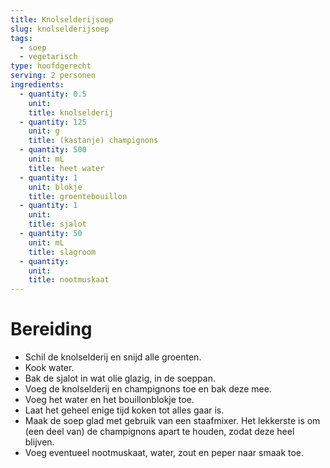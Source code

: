 ```yaml
---
title: Knolselderijsoep
slug: knolselderijsoep
tags:
  - soep
  - vegetarisch
type: hoofdgerecht
serving: 2 personen
ingredients:
  - quantity: 0.5
    unit:
    title: knolselderij
  - quantity: 125
    unit: g
    title: (kastanje) champignons
  - quantity: 500
    unit: mL
    title: heet water
  - quantity: 1
    unit: blokje
    title: groentebouillon
  - quantity: 1
    unit:
    title: sjalot
  - quantity: 50
    unit: mL
    title: slagroom
  - quantity:
    unit:
    title: nootmuskaat
---
```


# Bereiding

- Schil de knolselderij en snijd alle groenten.
- Kook water.
- Bak de sjalot in wat olie glazig, in de soeppan.
- Voeg de knolselderij en champignons toe en bak deze mee.
- Voeg het water en het bouillonblokje toe.
- Laat het geheel enige tijd koken tot alles gaar is.
- Maak de soep glad met gebruik van een staafmixer. Het lekkerste is om (een deel van) de champignons apart te houden, zodat deze heel blijven.
- Voeg eventueel nootmuskaat, water, zout en peper naar smaak toe.
